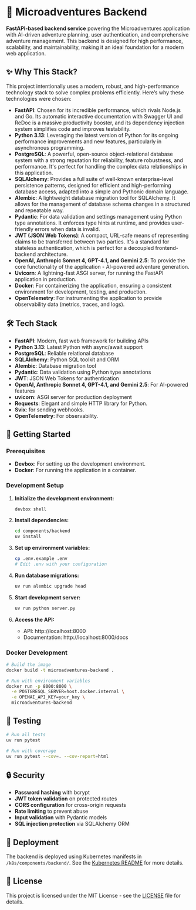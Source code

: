 # 🚀 Microadventures Backend

**FastAPI-based backend service** powering the Microadventures application with AI-driven adventure planning, user authentication, and comprehensive adventure management. This backend is designed for high performance, scalability, and maintainability, making it an ideal foundation for a modern web application.

## ✨ Why This Stack?

This project intentionally uses a modern, robust, and high-performance technology stack to solve complex problems efficiently. Here’s why these technologies were chosen:

- **FastAPI**: Chosen for its incredible performance, which rivals Node.js and Go. Its automatic interactive documentation with Swagger UI and ReDoc is a massive productivity booster, and its dependency injection system simplifies code and improves testability.
- **Python 3.13**: Leveraging the latest version of Python for its ongoing performance improvements and new features, particularly in asynchronous programming.
- **PostgreSQL**: A powerful, open-source object-relational database system with a strong reputation for reliability, feature robustness, and performance. It's perfect for handling the complex data relationships in this application.
- **SQLAlchemy**: Provides a full suite of well-known enterprise-level persistence patterns, designed for efficient and high-performing database access, adapted into a simple and Pythonic domain language.
- **Alembic**: A lightweight database migration tool for SQLAlchemy. It allows for the management of database schema changes in a structured and repeatable way.
- **Pydantic**: For data validation and settings management using Python type annotations. It enforces type hints at runtime, and provides user-friendly errors when data is invalid.
- **JWT (JSON Web Tokens)**: A compact, URL-safe means of representing claims to be transferred between two parties. It's a standard for stateless authentication, which is perfect for a decoupled frontend-backend architecture.
- **OpenAI, Anthropic Sonnet 4, GPT-4.1, and Gemini 2.5**: To provide the core functionality of the application - AI-powered adventure generation.
- **Uvicorn**: A lightning-fast ASGI server, for running the FastAPI application in production.
- **Docker**: For containerizing the application, ensuring a consistent environment for development, testing, and production.
- **OpenTelemetry**: For instrumenting the application to provide observability data (metrics, traces, and logs).

## 🛠️ Tech Stack

- **FastAPI**: Modern, fast web framework for building APIs
- **Python 3.13**: Latest Python with async/await support
- **PostgreSQL**: Reliable relational database
- **SQLAlchemy**: Python SQL toolkit and ORM
- **Alembic**: Database migration tool
- **Pydantic**: Data validation using Python type annotations
- **JWT**: JSON Web Tokens for authentication
- **OpenAI, Anthropic Sonnet 4, GPT-4.1, and Gemini 2.5**: For AI-powered features
- **uvicorn**: ASGI server for production deployment
- **Requests**: Elegant and simple HTTP library for Python.
- **Svix**: for sending webhooks.
- **OpenTelemetry**: For observability.

## 🚀 Getting Started

### Prerequisites

- **Devbox**: For setting up the development environment.
- **Docker**: For running the application in a container.

### Development Setup

1. **Initialize the development environment:**
   ```bash
   devbox shell
   ```

2. **Install dependencies:**
   ```bash
   cd components/backend
   uv install
   ```

3. **Set up environment variables:**
   ```bash
   cp .env.example .env
   # Edit .env with your configuration
   ```

4. **Run database migrations:**
   ```bash
   uv run alembic upgrade head
   ```

5. **Start development server:**
   ```bash
   uv run python server.py
   ```

6. **Access the API:**
   - API: http://localhost:8000
   - Documentation: http://localhost:8000/docs

### Docker Development

```bash
# Build the image
docker build -t microadventures-backend .

# Run with environment variables
docker run -p 8000:8000 \
  -e POSTGRESQL_SERVER=host.docker.internal \
  -e OPENAI_API_KEY=your_key \
  microadventures-backend
```

## 🧪 Testing

```bash
# Run all tests
uv run pytest

# Run with coverage
uv run pytest --cov=. --cov-report=html
```

## 🔒 Security

- **Password hashing** with bcrypt
- **JWT token validation** on protected routes
- **CORS configuration** for cross-origin requests
- **Rate limiting** to prevent abuse
- **Input validation** with Pydantic models
- **SQL injection protection** via SQLAlchemy ORM

## 🚀 Deployment

The backend is deployed using Kubernetes manifests in `/k8s/components/backend/`. See the [Kubernetes README](../../k8s/README.md) for more details.

## 📄 License

This project is licensed under the MIT License - see the [LICENSE](../../LICENSE) file for details.
